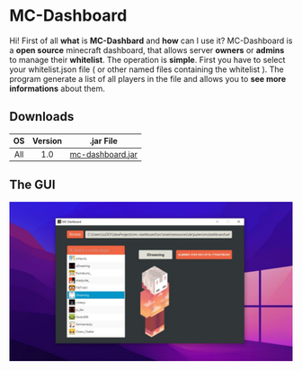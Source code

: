# MC-Dashboard

Hi! First of all **what** is **MC-Dashbard** and **how** can I use it? MC-Dashboard is a **open source** minecraft dashboard, that allows server **owners** or **admins** to manage their **whitelist**. The operation is **simple**. First you have to select your whitelist.json file ( or other named files containing the whitelist ). The program generate a list of all players in the file and allows you to **see more informations** about them.


## Downloads

| OS | Version | .jar File |
|:-:|:-:|:-:|
| All| 1.0 | [mc-dashboard.jar](https://github.com/ju-dev-16/mc-dashboard/raw/main/out/artifacts/mc_dashboard_jar/mc-dashboard.jar)|

## The GUI

![GUI](https://raw.githubusercontent.com/ju-dev-16/mc-dashboard/main/src/main/resources/de/judev/mcdashboard/gui.jpg?token=GHSAT0AAAAAABSTRWDDTSHIIQOCDNRUXNA4YSAHQQA)

